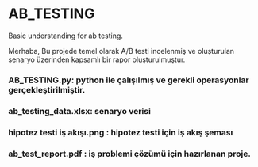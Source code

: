 # AB_TESTING
Basic understanding for ab testing.

Merhaba,
Bu projede temel olarak A/B testi incelenmiş ve oluşturulan senaryo üzerinden kapsamlı bir rapor oluşturulmuştur.

### AB_TESTING.py: python ile çalışılmış ve gerekli operasyonlar gerçekleştirilmiştir.
### ab_testing_data.xlsx: senaryo verisi
### hipotez testi iş akışı.png : hipotez testi için iş akış şeması
### ab_test_report.pdf : iş problemi çözümü için hazırlanan proje.
